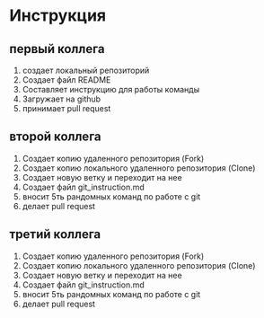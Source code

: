 # Инструкция
## первый коллега
1. создает локальный репозиторий
2. Создает файл README
3. Составляет инструкцию для работы команды
4. Загружает на github
5. принимает pull request


## второй коллега
1. Создает копию удаленного репозитория (Fork)
2. Создает копию локального удаленного репозитория (Clone)
3. Создает новую ветку и переходит на нее
4. Создает файл git_instruction.md
5. вносит 5ть рандомных команд по работе с git
6. делает pull request

## третий коллега
1. Создает копию удаленного репозитория (Fork)
2. Создает копию локального удаленного репозитория (Clone)
3. Создает новую ветку и переходит на нее
4. Создает файл git_instruction.md
5. вносит 5ть рандомных команд по работе с git
6. делает pull request
